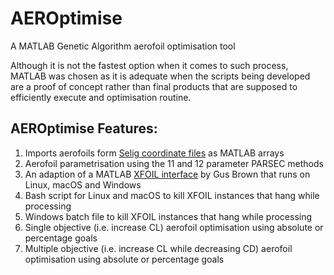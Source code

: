 # AEROptimise
A MATLAB Genetic Algorithm aerofoil optimisation tool

Although it is not the fastest option when it comes to such process, MATLAB was chosen as it is adequate when the scripts being developed are a proof of concept rather than final products that are supposed to efficiently execute and optimisation routine.

## AEROptimise Features:
1. Imports aerofoils form [Selig coordinate files](http://m-selig.ae.illinois.edu/ads/archives/coord_seligFmt.zip) as MATLAB arrays
1. Aerofoil parametrisation using the 11 and 12 parameter PARSEC methods
1. An adaption of a MATLAB [XFOIL interface](https://uk.mathworks.com/matlabcentral/fileexchange/30446-xfoil-interface) by Gus Brown that runs on Linux, macOS and Windows
  1. Bash script for Linux and macOS to kill XFOIL instances that hang while processing
  1. Windows batch file to kill XFOIL instances that hang while processing
1. Single objective (i.e. increase CL) aerofoil optimisation using absolute or percentage goals
1. Multiple objective (i.e. increase CL while decreasing CD) aerofoil optimisation using absolute or percentage goals
